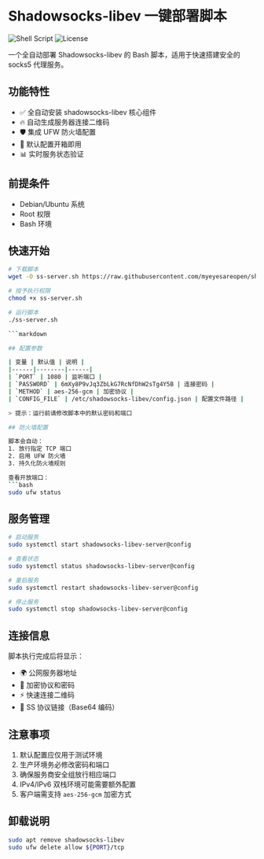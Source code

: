 # Shadowsocks-libev 一键部署脚本

![Shell Script](https://img.shields.io/badge/Shell_Script-%23121011.svg?style=for-the-badge&logo=gnu-bash&logoColor=white)
![License](https://img.shields.io/badge/License-MIT-blue.svg)

一个全自动部署 Shadowsocks-libev 的 Bash 脚本，适用于快速搭建安全的 socks5 代理服务。

## 功能特性

- ✅ 全自动安装 shadowsocks-libev 核心组件
- 🔥 自动生成服务器连接二维码
- 🛡️ 集成 UFW 防火墙配置
- 📝 默认配置开箱即用
- 📊 实时服务状态验证

## 前提条件

- Debian/Ubuntu 系统
- Root 权限
- Bash 环境

## 快速开始

```bash
# 下载脚本
wget -O ss-server.sh https://raw.githubusercontent.com/myeyesareopen/shadowsocks-auto-setup/refs/heads/main/ss-server.sh

# 授予执行权限
chmod +x ss-server.sh

# 运行脚本
./ss-server.sh

```markdown

## 配置参数

| 变量 | 默认值 | 说明 |
|------|--------|------|
| `PORT` | 1080 | 监听端口 |
| `PASSWORD` | 6mXy8P9vJq3ZbLkG7RcNfDhW2sTg4Y5B | 连接密码 |
| `METHOD` | aes-256-gcm | 加密协议 |
| `CONFIG_FILE` | /etc/shadowsocks-libev/config.json | 配置文件路径 |

> 提示：运行前请修改脚本中的默认密码和端口

## 防火墙配置

脚本会自动：
1. 放行指定 TCP 端口
2. 启用 UFW 防火墙
3. 持久化防火墙规则

查看开放端口：
```bash
sudo ufw status
```

## 服务管理

```bash
# 启动服务
sudo systemctl start shadowsocks-libev-server@config

# 查看状态
sudo systemctl status shadowsocks-libev-server@config

# 重启服务
sudo systemctl restart shadowsocks-libev-server@config

# 停止服务
sudo systemctl stop shadowsocks-libev-server@config
```

## 连接信息

脚本执行完成后将显示：
- 🌍 公网服务器地址
- 🔑 加密协议和密码
- ⚡ 快速连接二维码
- 📲 SS 协议链接（Base64 编码）

## 注意事项

1. 默认配置应仅用于测试环境
2. 生产环境务必修改密码和端口
3. 确保服务商安全组放行相应端口
4. IPv4/IPv6 双栈环境可能需要额外配置
5. 客户端需支持 `aes-256-gcm` 加密方式

## 卸载说明

```bash
sudo apt remove shadowsocks-libev
sudo ufw delete allow ${PORT}/tcp
```
